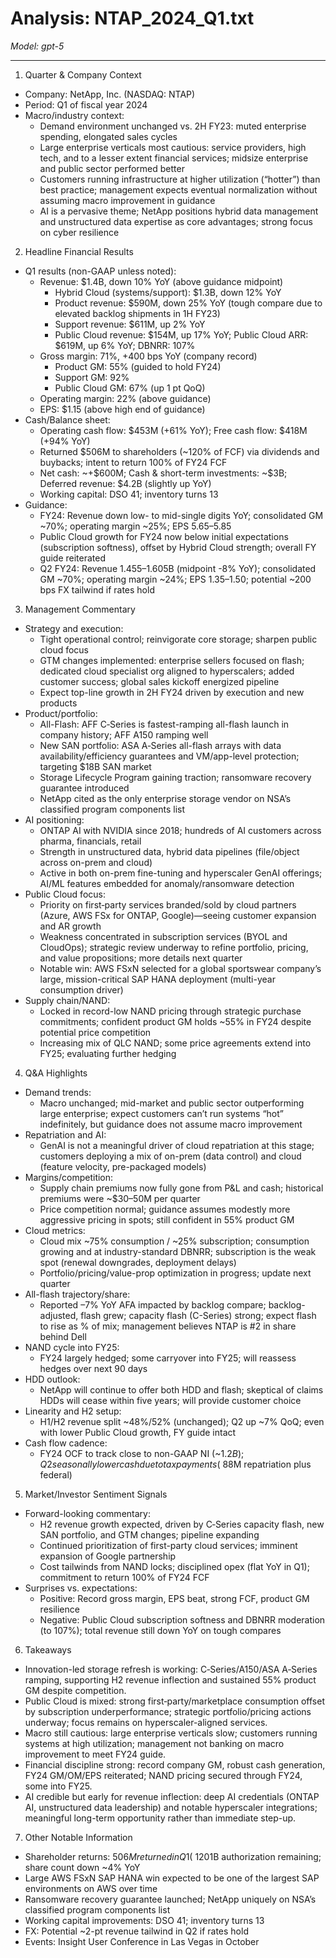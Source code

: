 # Analysis: NTAP_2024_Q1.txt

*Model: gpt-5*

---

1) Quarter & Company Context
- Company: NetApp, Inc. (NASDAQ: NTAP)
- Period: Q1 of fiscal year 2024
- Macro/industry context:
  - Demand environment unchanged vs. 2H FY23: muted enterprise spending, elongated sales cycles
  - Large enterprise verticals most cautious: service providers, high tech, and to a lesser extent financial services; midsize enterprise and public sector performed better
  - Customers running infrastructure at higher utilization (“hotter”) than best practice; management expects eventual normalization without assuming macro improvement in guidance
  - AI is a pervasive theme; NetApp positions hybrid data management and unstructured data expertise as core advantages; strong focus on cyber resilience

2) Headline Financial Results
- Q1 results (non-GAAP unless noted):
  - Revenue: $1.4B, down 10% YoY (above guidance midpoint)
    - Hybrid Cloud (systems/support): $1.3B, down 12% YoY
    - Product revenue: $590M, down 25% YoY (tough compare due to elevated backlog shipments in 1H FY23)
    - Support revenue: $611M, up 2% YoY
    - Public Cloud revenue: $154M, up 17% YoY; Public Cloud ARR: $619M, up 6% YoY; DBNRR: 107%
  - Gross margin: 71%, +400 bps YoY (company record)
    - Product GM: 55% (guided to hold FY24)
    - Support GM: 92%
    - Public Cloud GM: 67% (up 1 pt QoQ)
  - Operating margin: 22% (above guidance)
  - EPS: $1.15 (above high end of guidance)
- Cash/Balance sheet:
  - Operating cash flow: $453M (+61% YoY); Free cash flow: $418M (+94% YoY)
  - Returned $506M to shareholders (~120% of FCF) via dividends and buybacks; intent to return 100% of FY24 FCF
  - Net cash: ~+$600M; Cash & short-term investments: ~$3B; Deferred revenue: $4.2B (slightly up YoY)
  - Working capital: DSO 41; inventory turns 13
- Guidance:
  - FY24: Revenue down low- to mid-single digits YoY; consolidated GM ~70%; operating margin ~25%; EPS $5.65–$5.85
  - Public Cloud growth for FY24 now below initial expectations (subscription softness), offset by Hybrid Cloud strength; overall FY guide reiterated
  - Q2 FY24: Revenue $1.455–$1.605B (midpoint -8% YoY); consolidated GM ~70%; operating margin ~24%; EPS $1.35–$1.50; potential ~200 bps FX tailwind if rates hold

3) Management Commentary
- Strategy and execution:
  - Tight operational control; reinvigorate core storage; sharpen public cloud focus
  - GTM changes implemented: enterprise sellers focused on flash; dedicated cloud specialist org aligned to hyperscalers; added customer success; global sales kickoff energized pipeline
  - Expect top-line growth in 2H FY24 driven by execution and new products
- Product/portfolio:
  - All-Flash: AFF C‑Series is fastest-ramping all-flash launch in company history; AFF A150 ramping well
  - New SAN portfolio: ASA A‑Series all-flash arrays with data availability/efficiency guarantees and VM/app-level protection; targeting $18B SAN market
  - Storage Lifecycle Program gaining traction; ransomware recovery guarantee introduced
  - NetApp cited as the only enterprise storage vendor on NSA’s classified program components list
- AI positioning:
  - ONTAP AI with NVIDIA since 2018; hundreds of AI customers across pharma, financials, retail
  - Strength in unstructured data, hybrid data pipelines (file/object across on-prem and cloud)
  - Active in both on-prem fine-tuning and hyperscaler GenAI offerings; AI/ML features embedded for anomaly/ransomware detection
- Public Cloud focus:
  - Priority on first‑party services branded/sold by cloud partners (Azure, AWS FSx for ONTAP, Google)—seeing customer expansion and AR growth
  - Weakness concentrated in subscription services (BYOL and CloudOps); strategic review underway to refine portfolio, pricing, and value propositions; more details next quarter
  - Notable win: AWS FSxN selected for a global sportswear company’s large, mission-critical SAP HANA deployment (multi-year consumption driver)
- Supply chain/NAND:
  - Locked in record-low NAND pricing through strategic purchase commitments; confident product GM holds ~55% in FY24 despite potential price competition
  - Increasing mix of QLC NAND; some price agreements extend into FY25; evaluating further hedging

4) Q&A Highlights
- Demand trends:
  - Macro unchanged; mid-market and public sector outperforming large enterprise; expect customers can’t run systems “hot” indefinitely, but guidance does not assume macro improvement
- Repatriation and AI:
  - GenAI is not a meaningful driver of cloud repatriation at this stage; customers deploying a mix of on-prem (data control) and cloud (feature velocity, pre-packaged models)
- Margins/competition:
  - Supply chain premiums now fully gone from P&L and cash; historical premiums were ~$30–50M per quarter
  - Price competition normal; guidance assumes modestly more aggressive pricing in spots; still confident in 55% product GM
- Cloud metrics:
  - Cloud mix ~75% consumption / ~25% subscription; consumption growing and at industry-standard DBNRR; subscription is the weak spot (renewal downgrades, deployment delays)
  - Portfolio/pricing/value-prop optimization in progress; update next quarter
- All-flash trajectory/share:
  - Reported –7% YoY AFA impacted by backlog compare; backlog-adjusted, flash grew; capacity flash (C-Series) strong; expect flash to rise as % of mix; management believes NTAP is #2 in share behind Dell
- NAND cycle into FY25:
  - FY24 largely hedged; some carryover into FY25; will reassess hedges over next 90 days
- HDD outlook:
  - NetApp will continue to offer both HDD and flash; skeptical of claims HDDs will cease within five years; will provide customer choice
- Linearity and H2 setup:
  - H1/H2 revenue split ~48%/52% (unchanged); Q2 up ~7% QoQ; even with lower Public Cloud growth, FY guide intact
- Cash flow cadence:
  - FY24 OCF to track close to non-GAAP NI (~$1.2B); Q2 seasonally lower cash due to tax payments (~$88M repatriation plus federal)

5) Market/Investor Sentiment Signals
- Forward-looking commentary:
  - H2 revenue growth expected, driven by C‑Series capacity flash, new SAN portfolio, and GTM changes; pipeline expanding
  - Continued prioritization of first-party cloud services; imminent expansion of Google partnership
  - Cost tailwinds from NAND locks; disciplined opex (flat YoY in Q1); commitment to return 100% of FY24 FCF
- Surprises vs. expectations:
  - Positive: Record gross margin, EPS beat, strong FCF, product GM resilience
  - Negative: Public Cloud subscription softness and DBNRR moderation (to 107%); total revenue still down YoY on tough compares

6) Takeaways
- Innovation-led storage refresh is working: C‑Series/A150/ASA A‑Series ramping, supporting H2 revenue inflection and sustained 55% product GM despite competition.
- Public Cloud is mixed: strong first‑party/marketplace consumption offset by subscription underperformance; strategic portfolio/pricing actions underway; focus remains on hyperscaler-aligned services.
- Macro still cautious: large enterprise verticals slow; customers running systems at high utilization; management not banking on macro improvement to meet FY24 guide.
- Financial discipline strong: record company GM, robust cash generation, FY24 GM/OM/EPS reiterated; NAND pricing secured through FY24, some into FY25.
- AI credible but early for revenue inflection: deep AI credentials (ONTAP AI, unstructured data leadership) and notable hyperscaler integrations; meaningful long-term opportunity rather than immediate step-up.

7) Other Notable Information
- Shareholder returns: $506M returned in Q1 (~120% of FCF); ~$1B authorization remaining; share count down ~4% YoY
- Large AWS FSxN SAP HANA win expected to be one of the largest SAP environments on AWS over time
- Ransomware recovery guarantee launched; NetApp uniquely on NSA’s classified program components list
- Working capital improvements: DSO 41; inventory turns 13
- FX: Potential ~2-pt revenue tailwind in Q2 if rates hold
- Events: Insight User Conference in Las Vegas in October